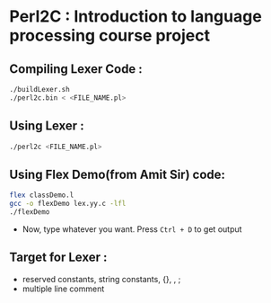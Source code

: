 # Perl2C : Introduction to language processing course project

## Compiling Lexer Code :
```bash
./buildLexer.sh
./perl2c.bin < <FILE_NAME.pl>
```

## Using Lexer :
```bash
./perl2c <FILE_NAME.pl>
```



## Using Flex Demo(from Amit Sir) code:
```bash
flex classDemo.l
gcc -o flexDemo lex.yy.c -lfl
./flexDemo
```
- Now, type whatever you want. Press `Ctrl + D` to get output



## Target for Lexer :
- reserved constants, string constants, {}, , ; 
- multiple line comment